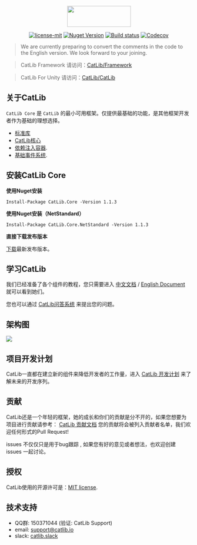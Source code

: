 <p align="center"><img width="173" height="57" src="http://catlib.io/images/logo.txt.png"></p>

<p align="center">
<a href="https://github.com/Catlib/Core/blob/master/LICENSE"><img src="https://img.shields.io/badge/license-MIT-blue.svg" title="license-mit" /></a>
<a href="https://www.nuget.org/packages/catlib.core/"><img src="https://badge.fury.io/nu/catlib.core.svg" title="Nuget Version" /></a>
<a href="https://ci.appveyor.com/project/catlib/core"><img src="https://ci.appveyor.com/api/projects/status/tk3o571mwbw2rykj?svg=true" title="Build status"/></a>
<a href="https://codecov.io/gh/CatLib/Core">
  <img src="https://codecov.io/gh/CatLib/Core/branch/master/graph/badge.svg" alt="Codecov" />
</a>

> We are currently preparing to convert the comments in the code to the English version. We look forward to your joining.

> CatLib Framework 请访问：[CatLib/Framework](https://github.com/CatLib/Framework)

> CatLib For Unity 请访问：[CatLib/CatLib](https://github.com/CatLib/CatLib)

## 关于CatLib

`CatLib Core` 是 `CatLib` 的最小可用框架。仅提供最基础的功能，是其他框架开发者作为基础的理想选择。

- [标准库](http://catlib.io/v1/guide/support.html)
- [CatLib核心](http://catlib.io/v1/guide/application.html)
- [依赖注入容器](http://catlib.io/v1/guide/container.html).
- [基础事件系统](http://catlib.io/v1/guide/events.html).

## 安装CatLib Core

**使用Nuget安装**

```PM
Install-Package CatLib.Core -Version 1.1.3
```

**使用Nuget安装（NetStandard）**

```PM
Install-Package CatLib.Core.NetStandard -Version 1.1.3
```

**直接下载发布版本**

[下载](https://github.com/CatLib/Core/releases)最新发布版本。

## 学习CatLib

我们已经准备了各个组件的教程，您只需要进入 [中文文档](http://catlib.io) / [English Document](http://en.catlib.io) 就可以看到她们。

您也可以通过 [CatLib问答系统](http://ask.catlib.io) 来提出您的问题。

## 架构图
![](http://catlib.io/images/architecture-diagram.svg)

## 项目开发计划

CatLib一直都在建立新的组件来降低开发者的工作量，进入 [CatLib 开发计划](https://www.teambition.com/project/589ce998907a7b661c86de9c/tasks/scrum/589ce9aadf254b9870a7ac90) 来了解未来的开发序列。

## 贡献

CatLib还是一个年轻的框架，她的成长和你们的贡献是分不开的，如果您想要为项目进行贡献请参考： [CatLib 贡献文档](http://catlib.io/v1/guide/contribution.html) 您的贡献将会被列入贡献者名单，我们欢迎任何形式的Pull Request!

issues 不仅仅只是用于bug跟踪 , 如果您有好的意见或者想法，也欢迎创建 issues 一起讨论。

## 授权

CatLib使用的开源许可是：[MIT license](http://opensource.org/licenses/MIT).

## 技术支持

* QQ群: 150371044 (验证: CatLib Support)
* email: support@catlib.io
* slack: [catlib.slack](https://catlib.slack.com/messages/internals/)
